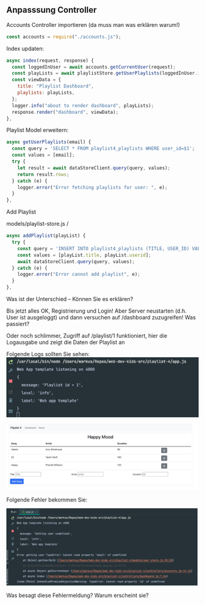 ## Anpasssung Controller

Accounts Controller importieren (da muss man was erklären warum!)
~~~ js
const accounts = require("./accounts.js"); 
~~~

Index updaten:
~~~js
async index(request, response) { 
  const loggedInUser = await accounts.getCurrentUser(request); 
  const playLists = await playlistStore.getUserPlaylists(loggedInUser.id); 
  const viewData = { 
    title: "Playlist Dashboard", 
    playlists: playLists, 
  }; 
  logger.info("about to render dashboard", playLists); 
  response.render("dashboard", viewData); 
}, 
~~~

Playlist Model erweitern:
~~~js
async getUserPlaylists(email) { 
  const query = 'SELECT * FROM playlist4_playlists WHERE user_id=$1'; 
  const values = [email]; 
  try { 
    let result = await dataStoreClient.query(query, values); 
    return result.rows; 
  } catch (e) { 
    logger.error("Error fetching playlists for user: ", e); 
  } 
}, 
~~~

Add Playlist

models/playlist-store.js /
~~~ js
async addPlaylist(playList) { 
  try { 
    const query = 'INSERT INTO playlist4_playlists (TITLE, USER_ID) VALUES($1, $2)'; 
    const values = [playList.title, playList.userid]; 
    await dataStoreClient.query(query, values); 
  } catch (e) { 
    logger.error("Error cannot add playlist", e); 
  } 
}, 
~~~

Was ist der Unterschied – Können Sie es erklären?

Bis jetzt alles OK, Registrierung und Login! Aber Server neustarten (d.h. User ist ausgeloggt) und dann versuchen auf /dashboard zuzugreifen! Was passiert?

Oder noch schlimmer, Zugriff auf /playlist/1 funktioniert, hier die Logausgabe und zeigt die Daten der Playlist an 

Folgende Logs sollten Sie sehen:
![img.png](img/img_3.png)

![img_1.png](img/img_4.png)

Folgende Fehler bekommen Sie:

![img_2.png](img/img_5.png)

Was besagt diese Fehlermeldung? Warum erscheint sie? 